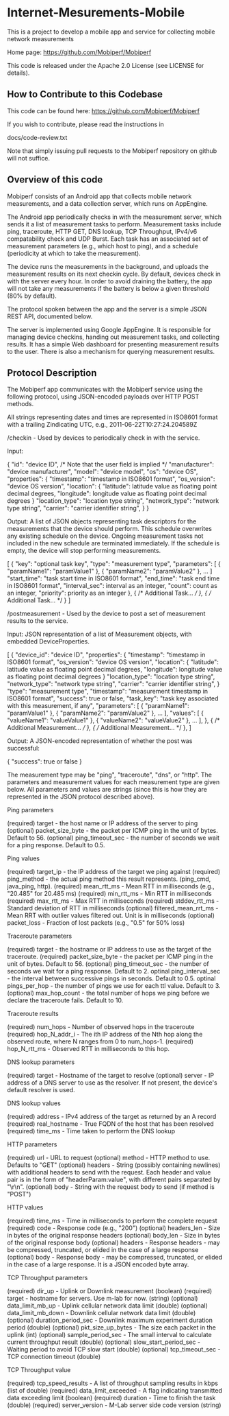 # Internet-Mesurements-Mobile
This is a project to develop a mobile app and service for collecting mobile network measurements




Home page:
  https://github.com/Mobiperf/Mobiperf

This code is released under the Apache 2.0 License (see LICENSE for
details).

How to Contribute to this Codebase
----------------------------------

This code can be found here:
  https://github.com/Mobiperf/Mobiperf

If you wish to contribute, please read the instructions in

  docs/code-review.txt

Note that simply issuing pull requests to the Mobiperf repository
on github will not suffice.

Overview of this code
---------------------

Mobiperf consists of an Android app that collects mobile network
measurements, and a data collection server, which runs on AppEngine.

The Android app periodically checks in with the measurement server,
which sends it a list of measurement tasks to perform. Measurement tasks
include ping, traceroute, HTTP GET, DNS lookup, TCP Throughput, IPv4/v6 
compatability check and UDP Burst. Each task has an associated set of 
measurement parameters (e.g., which host to ping), and a schedule
(periodicity at which to take the measurement).

The device runs the measurements in the background, and uploads the
measurement results on its next checkin cycle. By default, devices
check in with the server every hour. In order to avoid draining the
battery, the app will not take any measurements if the battery is
below a given threshold (80% by default).

The protocol spoken between the app and the server is a simple JSON
REST API, documented below.

The server is implemented using Google AppEngine. It is responsible
for managing device checkins, handing out measurement tasks, and
collecting results. It has a simple Web dashboard for presenting
measurement results to the user. There is also a mechanism for
querying measurement results.

Protocol Description
--------------------

The Mobiperf app communicates with the Mobiperf service using
the following protocol, using JSON-encoded payloads over HTTP POST
methods.

All strings representing dates and times are represented in ISO8601
format with a trailing Zindicating UTC, e.g.,
  2011-06-22T10:27:24.204589Z

/checkin - Used by devices to periodically check in with the service.

Input:

{
 "id": "device ID",
 /* Note that the user field is implied */
 "manufacturer": "device manufacturer",
 "model": "device model",
 "os": "device OS",
 "properties": {
    "timestamp": "timestamp in ISO8601 format",
    "os_version": "device OS version",
    "location": {
      "latitude": latitude value as floating point decimal degrees,
      "longitude": longitude value as floating point decimal degrees
    }
    "location_type": "location type string",
    "network_type": "network type string",
    "carrier": "carrier identifier string",
  }
}

Output: A list of JSON objects representing task descriptors for the
measurements that the device should perform. This schedule overwrites
any existing schedule on the device. Ongoing measurement tasks not
included in the new schedule are terminated immediately. If the
schedule is empty, the device will stop performing measurements.

[
  { "key": "optional task key",
    "type": "measurement type",
    "parameters": [
      { "paramName1": "paramValue1" },
      { "paramName2": "paramValue2" },
      ...
    ]
    "start_time": "task start time in ISO8601 format",
    "end_time": "task end time in ISO8601 format",
    "interval_sec": interval as an integer,
    "count": count as an integer,
    "priority": priority as an integer
  },
  { /* Additional Task... */ },
  { /* Additional Task... */ }
]

/postmeasurement - Used by the device to post a set of measurement
results to the service.

Input: JSON representation of a list of Measurement objects, with
embedded DeviceProperties.

  [ { "device_id": "device ID",
      "properties": {
      "timestamp": "timestamp in ISO8601 format",
      "os_version": "device OS version",
      "location": {
        "latitude": latitude value as floating point decimal degrees,
        "longitude": longitude value as floating point decimal degrees
       }
      "location_type": "location type string",
      "network_type": "network type string",
      "carrier": "carrier identifier string",
    }
    "type": "measurement type",
    "timestamp": "measurement timestamp in ISO8601 format",
    "success": true or false,
    "task_key": "task key associated with this measurement, if any",
    "parameters": [
        { "paramName1": "paramValue1" },
        { "paramName2": "paramValue2" },
        ...
    ],
    "values": [
        { "valueName1": "valueValue1" },
        { "valueName2": "valueValue2" },
        ...
    ],
  },
  { /* Additional Measurement... */ },
  { /* Additional Measurement... */ },
]

Output: A JSON-encoded representation of whether the post was
successful:

  { "success": true or false }

The measurement type may be "ping", "traceroute", "dns", or "http".
The parameters and measurement values for each measurement type are
given below. All parameters and values are strings (since this is how
they are represented in the JSON protocol described above).

Ping parameters

(required) target - the host name or IP address of the server to ping
(optional) packet_size_byte - the packet per ICMP ping in the unit of
bytes. Default to 56.
(optional) ping_timeout_sec - the number of seconds we wait for a ping
response. Default to 0.5.

Ping values

(required) target_ip - the IP address of the target we ping against
(required) ping_method - the actual ping method this result represents.
(ping_cmd, java_ping, http).
(required) mean_rtt_ms - Mean RTT in milliseconds (e.g.,
 "20.485" for 20.485 ms)
(required) min_rtt_ms - Min RTT in milliseconds
(required) max_rtt_ms - Max RTT in milliseconds
(required) stddev_rtt_ms - Standard deviation of RTT in milliseconds
(optional) filtered_mean_rrt_ms - Mean RRT with outlier values filtered
out. Unit is in milliseconds
(optional) packet_loss - Fraction of lost packets (e.g., "0.5" for 50% loss)

Traceroute parameters

(required) target - the hostname or IP address to use as the target of
the traceroute.
(required) packet_size_byte - the packet per ICMP ping in the unit of
bytes. Default to 56.
(optional)  ping_timeout_sec - the number of seconds we wait for a ping
response. Default to 2.
optinal ping_interval_sec - the interval between successive pings in
seconds. Default to 0.5.
optinal pings_per_hop - the number of pings we use for each ttl value.
Default to 3.
(optional) max_hop_count - the total number of hops we ping before we
declare the traceroute fails. Default to 10.

Traceroute results

(required) num_hops - Number of observed hops in the traceroute
(required) hop_N_addr_i - The ith IP address of the Nth hop along the
observed route, where N ranges from 0 to num_hops-1.
(required) hop_N_rtt_ms - Observed RTT in milliseconds to this hop.

DNS lookup parameters

(required) target - Hostname of the target to resolve
(optional) server - IP address of a DNS server to use as the resolver.
If not present, the device's default resolver is used.

DNS lookup values

(required) address - IPv4 address of the target as returned by an A
record
(required) real_hostname - True FQDN of the host that has been resolved
(required) time_ms - Time taken to perform the DNS lookup

HTTP parameters

(required) url - URL to request
(optional) method - HTTP method to use. Defaults to "GET"
(optional) headers - String (possibly containing newlines) with
additional headers to send with the request. Each header and value
pair is in the form of "headerParam:value", with different
pairs separated by "\r\n".
(optional) body - String with the request body to send (if method is
"POST")

HTTP values

(required) time_ms - Time in milliseconds to perform the complete
request
(required) code - Response code (e.g., "200")
(optional) headers_len - Size in bytes of the original response headers
(optional) body_len - Size in bytes of the original response body
(optional) headers - Response headers - may be compressed, truncated, or
elided in the case of a large response
(optional) body - Response body - may be compressed, truncated, or
elided in the case of a large response. It is a JSON encoded byte
array.

TCP Throughput parameters

(required) dir_up - Uplink or Downlink measurement (boolean)
(required) target - hostname for servers. Use m-lab for now. (string)
(optional) data_limit_mb_up - Uplink cellular network data 
limit (double)
(optional) data_limit_mb_down - Downlink cellular network data 
limit (double)
(optional) duration_period_sec - Downlink maximum experiment 
duration period (double)
(optional) pkt_size_up_bytes - The size each packet in the uplink (int)
(optional) sample_period_sec - The small interval to calculate current 
throughput result (double)
(optional) slow_start_period_sec - Waiting period to avoid TCP slow 
start (double)
(optional) tcp_timeout_sec - TCP connection timeout (double)

TCP Throughput value

(required) tcp_speed_results - A list of throughput sampling results 
in kbps (list of double)
(required) data_limit_exceeded - A flag indicating transmitted data 
exceeding limit (boolean)
(required) duration - Time to finish the task (double)
(required) server_version - M-Lab server side code version (string)

